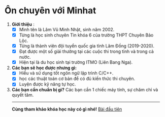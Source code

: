 # Ôn chuyên với Minhat

 1. **Giới thiệu** :
	 - [x] Mình tên là Lâm Vũ Minh Nhật, sinh năm 2002.
	 - [x] Từng là học sinh chuyên Tin khóa 6 của trường THPT Chuyên Bảo Lộc.
	 - [x] Từng là thành viên đội tuyển quốc gia tỉnh Lâm Đồng (2019-2020).
	 - [x] Đạt được một số giải thưởng tại các cuộc thi trong tỉnh và trong cả nước.
	 - [x] Hiện tại là du học sinh tại trường ITMO (Liên Bang Nga).
 2. **Các bạn sẽ học được nhưng gì:**
	 - [x] Hiểu và sử dụng tốt ngôn ngữ lập trình C/C++.
	 - [x] học các thuật toán cơ bản để có đủ kiến thức thi chuyên.
	 - [x]  Luyện được kỹ năng tự học.
3. **Các bạn cần chuẩn bị gì?**
			Các bạn cần 1 chiếc máy tính, sự chăm chỉ và quyết tâm.
	****
	**Cùng tham khảo khóa học này có gì nhé!**
	[Bài đầu tiên](./Ngay1)
